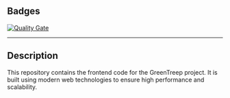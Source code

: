 ## Badges
[![Quality Gate](https://img.shields.io/endpoint?url=https://raw.githubusercontent.com/GreenTreep/Frontend/add_poi/.github/badges/sonar-badge.json)](https://github.com/GreenTreep/Frontend)

---

## Description
This repository contains the frontend code for the GreenTreep project. It is built using modern web technologies to ensure high performance and scalability.